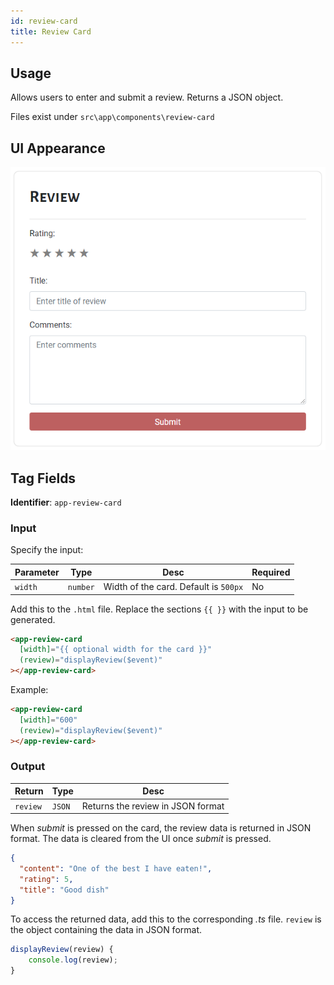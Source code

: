 ```yaml
---
id: review-card
title: Review Card
---
```


## Usage

Allows users to enter and submit a review. Returns a JSON object.

Files exist under `src\app\components\review-card`

## UI Appearance

![alt text](../../static/img/examples/review-card.PNG "Review Card")

## Tag Fields

**Identifier**: `app-review-card`

### Input

Specify the input:

| Parameter | Type     | Desc                                  | Required |
| --------- | -------- | ------------------------------------- | -------- |
| `width`   | `number` | Width of the card. Default is `500px` | No       |

Add this to the `.html` file. Replace the sections `{{ }}` with the input to be generated.

```html
<app-review-card
  [width]="{{ optional width for the card }}"
  (review)="displayReview($event)"
></app-review-card>
```

Example:

```html
<app-review-card
  [width]="600"
  (review)="displayReview($event)"
></app-review-card>
```

### Output

| Return   | Type   | Desc                              |
| -------- | ------ | --------------------------------- |
| `review` | `JSON` | Returns the review in JSON format |

When _submit_ is pressed on the card, the review data is returned in JSON format. The data is cleared from the UI once _submit_ is pressed.

```json
{
  "content": "One of the best I have eaten!",
  "rating": 5,
  "title": "Good dish"
}
```

To access the returned data, add this to the corresponding _.ts_ file. `review` is the object containing the data in JSON format.

```javascript
displayReview(review) {
    console.log(review);
}
```
